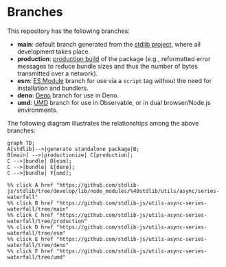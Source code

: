 <!--

@license Apache-2.0

Copyright (c) 2022 The Stdlib Authors.

Licensed under the Apache License, Version 2.0 (the "License");
you may not use this file except in compliance with the License.
You may obtain a copy of the License at

    http://www.apache.org/licenses/LICENSE-2.0

Unless required by applicable law or agreed to in writing, software
distributed under the License is distributed on an "AS IS" BASIS,
WITHOUT WARRANTIES OR CONDITIONS OF ANY KIND, either express or implied.
See the License for the specific language governing permissions and
limitations under the License.

-->

# Branches

This repository has the following branches:

-   **main**: default branch generated from the [stdlib project][stdlib-url], where all development takes place.
-   **production**: [production build][production-url] of the package (e.g., reformatted error messages to reduce bundle sizes and thus the number of bytes transmitted over a network).
-   **esm**: [ES Module][esm-url] branch for use via a `script` tag without the need for installation and bundlers.
-   **deno**: [Deno][deno-url] branch for use in Deno.
-   **umd**: [UMD][umd-url] branch for use in Observable, or in dual browser/Node.js environments.

The following diagram illustrates the relationships among the above branches:

```mermaid
graph TD;
A[stdlib]-->|generate standalone package|B;
B[main] -->|productionize| C[production];
C -->|bundle| D[esm];
C -->|bundle| E[deno];
C -->|bundle| F[umd];

%% click A href "https://github.com/stdlib-js/stdlib/tree/develop/lib/node_modules/%40stdlib/utils/async/series-waterfall"
%% click B href "https://github.com/stdlib-js/utils-async-series-waterfall/tree/main"
%% click C href "https://github.com/stdlib-js/utils-async-series-waterfall/tree/production"
%% click D href "https://github.com/stdlib-js/utils-async-series-waterfall/tree/esm"
%% click E href "https://github.com/stdlib-js/utils-async-series-waterfall/tree/deno"
%% click F href "https://github.com/stdlib-js/utils-async-series-waterfall/tree/umd"
```

[stdlib-url]: https://github.com/stdlib-js/stdlib/tree/develop/lib/node_modules/%40stdlib/utils/async/series-waterfall
[production-url]: https://github.com/stdlib-js/utils-async-series-waterfall/tree/production
[deno-url]: https://github.com/stdlib-js/utils-async-series-waterfall/tree/deno
[umd-url]: https://github.com/stdlib-js/utils-async-series-waterfall/tree/umd
[esm-url]: https://github.com/stdlib-js/utils-async-series-waterfall/tree/esm